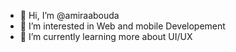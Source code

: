 - 👋 Hi, I’m @amiraabouda
- 👀 I’m interested in Web and mobile  Developement
- 🌱 I’m currently learning more about UI/UX


<!---
amiraabouda/amiraabouda is a ✨ special ✨ repository because its `README.md` (this file) appears on your GitHub profile.
You can click the Preview link to take a look at your changes.
--->
